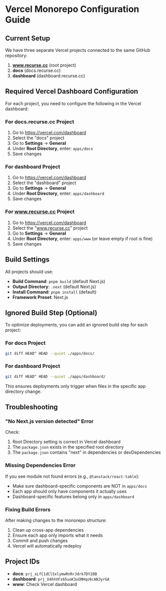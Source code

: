 # Vercel Monorepo Configuration Guide

## Current Setup

We have three separate Vercel projects connected to the same GitHub repository:

1. **www.recurse.cc** (root project)
2. **docs** (docs.recurse.cc)
3. **dashboard** (dashboard.recurse.cc)

## Required Vercel Dashboard Configuration

For each project, you need to configure the following in the Vercel dashboard:

### For docs.recurse.cc Project

1. Go to https://vercel.com/dashboard
2. Select the "docs" project
3. Go to **Settings** → **General**
4. Under **Root Directory**, enter: `apps/docs`
5. Save changes

### For dashboard Project

1. Go to https://vercel.com/dashboard
2. Select the "dashboard" project
3. Go to **Settings** → **General**
4. Under **Root Directory**, enter: `apps/dashboard`
5. Save changes

### For www.recurse.cc Project

1. Go to https://vercel.com/dashboard
2. Select the "www.recurse.cc" project
3. Go to **Settings** → **General**
4. Under **Root Directory**, enter: `apps/www` (or leave empty if root is fine)
5. Save changes

## Build Settings

All projects should use:
- **Build Command**: `pnpm build` (default Next.js)
- **Output Directory**: `.next` (default Next.js)
- **Install Command**: `pnpm install` (default)
- **Framework Preset**: Next.js

## Ignored Build Step (Optional)

To optimize deployments, you can add an ignored build step for each project:

### For docs Project
```bash
git diff HEAD^ HEAD --quiet ./apps/docs/
```

### For dashboard Project
```bash
git diff HEAD^ HEAD --quiet ./apps/dashboard/
```

This ensures deployments only trigger when files in the specific app directory change.

## Troubleshooting

### "No Next.js version detected" Error
Check:
1. Root Directory setting is correct in Vercel dashboard
2. The `package.json` exists in the specified root directory
3. The `package.json` contains "next" in dependencies or devDependencies

### Missing Dependencies Error
If you see module not found errors (e.g., `@tanstack/react-table`):
- Make sure dashboard-specific components are NOT in `apps/docs`
- Each app should only have components it actually uses
- Dashboard-specific features belong only in `apps/dashboard`

### Fixing Build Errors
After making changes to the monorepo structure:
1. Clean up cross-app dependencies
2. Ensure each app only imports what it needs
3. Commit and push changes
4. Vercel will automatically redeploy

## Project IDs

- **docs**: `prj_xLfC1dClSxlymwRnRrJdrk7DY28B`
- **dashboard**: `prj_X4hhVFz65uoK3xGMHqo9cANJyrGA`
- **www**: Check Vercel dashboard

